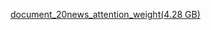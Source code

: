 [document_20news_attention_weight(4.28 GB)](https://drive.google.com/file/d/1V5y78h5O-2a52L8mR1UQIs-9AuUzedSC/view?usp=sharing)
